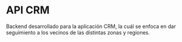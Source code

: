 # API CRM

Backend desarrollado para la aplicación CRM, la cuál se enfoca en dar seguimiento a los vecinos de las distintas zonas y regiones. 
